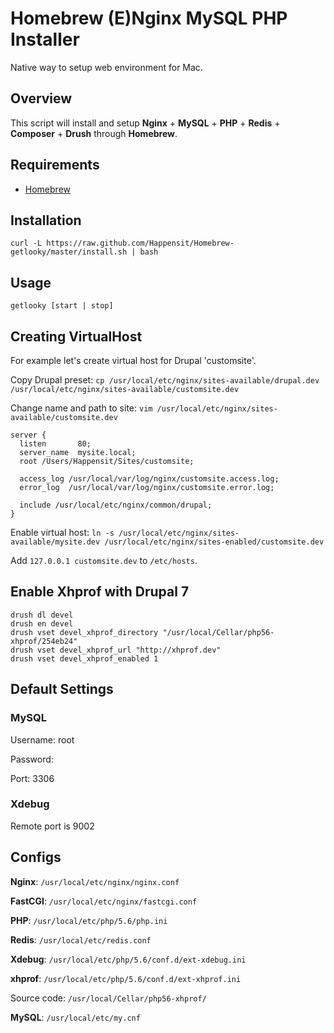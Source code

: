 # Homebrew (E)Nginx MySQL PHP Installer

Native way to setup web environment for Mac.

## Overview

This script will install and setup **Nginx** + **MySQL** + **PHP** + **Redis** + **Composer** + **Drush** through **Homebrew**.

## Requirements

* [Homebrew](http://mxcl.github.com/homebrew/)
 
## Installation
`curl -L https://raw.github.com/Happensit/Homebrew-getlooky/master/install.sh | bash`

## Usage
`getlooky [start | stop]`

## Creating VirtualHost
For example let's create virtual host for Drupal 'customsite'.

Copy Drupal preset:
`cp /usr/local/etc/nginx/sites-available/drupal.dev /usr/local/etc/nginx/sites-available/customsite.dev`
    
Change name and path to site: 
`vim /usr/local/etc/nginx/sites-available/customsite.dev`
    
    
    server {
      listen       80;
      server_name  mysite.local;
      root /Users/Happensit/Sites/customsite;

      access_log /usr/local/var/log/nginx/customsite.access.log;
      error_log  /usr/local/var/log/nginx/customsite.error.log;

      include /usr/local/etc/nginx/common/drupal;
    }

Enable virtual host:
`ln -s /usr/local/etc/nginx/sites-available/mysite.dev /usr/local/etc/nginx/sites-enabled/customsite.dev`

Add `127.0.0.1 customsite.dev` to `/etc/hosts`.

## Enable Xhprof with Drupal 7

    drush dl devel
    drush en devel
    drush vset devel_xhprof_directory "/usr/local/Cellar/php56-xhprof/254eb24"
    drush vset devel_xhprof_url "http://xhprof.dev"
    drush vset devel_xhprof_enabled 1

## Default Settings

### MySQL
Username: root

Password:

Port: 3306

### Xdebug
Remote port is 9002

## Configs

**Nginx**: `/usr/local/etc/nginx/nginx.conf`

**FastCGI**: `/usr/local/etc/nginx/fastcgi.conf`

**PHP**: `/usr/local/etc/php/5.6/php.ini`

**Redis**: `/usr/local/etc/redis.conf`

**Xdebug**: `/usr/local/etc/php/5.6/conf.d/ext-xdebug.ini`

**xhprof**: `/usr/local/etc/php/5.6/conf.d/ext-xhprof.ini`

Source code: `/usr/local/Cellar/php56-xhprof/`

**MySQL**: `/usr/local/etc/my.cnf`
